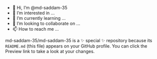 - 👋 Hi, I’m @md-saddam-35
- 👀 I’m interested in ...
- 🌱 I’m currently learning ...
- 💞️ I’m looking to collaborate on ...
- 📫 How to reach me ...


md-saddam-35/md-saddam-35 is a ✨ special ✨ repository because its `README.md` (this file) appears on your GitHub profile.
You can click the Preview link to take a look at your changes.

